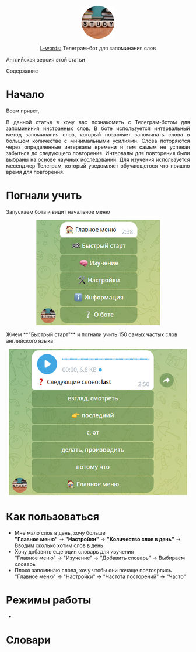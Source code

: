 <p align="center" width="100%"><img src="imgs/bot_logo.png" alt="Telegram-bot for memorizing words"></p>
<p align="center" width="100%"><a href="https://t.me/l_words_bot">L-words:</a> Телеграм-бот для запоминания слов</p>

Английская версия этой статьи

Содержание

# Начало

Всем привет,
<p align="justify">В данной статья я хочу вас познакомить с Телеграм-ботом для запомининия инстранных слов. В боте используется интервальный метод запоминания слов, который позволяет запоминать слова в большом количестве с минимальными усилиями. Слова поторяются через определенные интервалы времени и тем самым не успевая забыться до следующего повторения. Интервалы для повторения были выбраны на основе научных исследований. Для изучения используется месенджер Телеграм, который уведомляет обучающегося что пришло время для повторения.</p>

# Погнали учить
Запускаем бота и видит начальное меню
<p align="center" width="100%"><img src="imgs/start_ru.png" alt="Start menu of Telegram-bot for memorizing words"></p>
Жмем **"Быстрый старт"** и погнали учить 150 самых частых слов английского языка
<p align="center" width="100%"><img src="imgs/first_ru.png" alt="Firs word of Telegram-bot for memorizing words"></p>

# Как пользоваться
- Мне мало слов в день, хочу больше  
    **"Главное меню"** -> **"Настройки"** -> **"Количество слов в день"** -> Вводим сколько хотим слов в день
- Хочу добавить еще один словарь для изучения  
    "Главное меню" -> "Изучение" -> "Добавить словарь" -> Выбираем словарь
- Плохо запоминаю слова, хочу чтобы они почаще повтоярлись  
    "Главное меню" -> "Настройки" -> "Частота посторений" -> "Часто"

# Режимы работы
- 

# Словари

